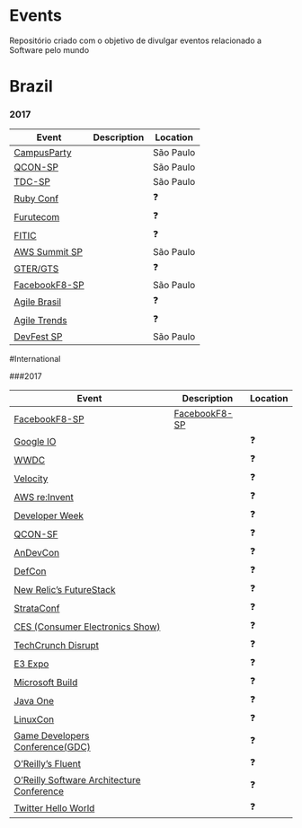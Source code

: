 # Events

Repositório criado com o objetivo de divulgar eventos relacionado a Software pelo mundo

# Brazil

### 2017
Event | Description | Location
---- | ----| ----|
[CampusParty](http://brasil.campus-party.org/)||São Paulo|
[QCON-SP](http://qconsp.com/)||São Paulo|
[TDC-SP](http://www.thedevelopersconference.com.br/)||São Paulo|
[Ruby Conf](www.rubyconf.com.br/)||:question:
[Furutecom](http://futurecom.com.br)||:question:
[FITIC](http://fitic.com.br/)||:question:
[AWS Summit SP](https://aws.amazon.com/pt/summits/sao-paulo/)||São Paulo|
[GTER/GTS](http://gtergts.nic.br/)||:question:
[FacebookF8-SP](https://www.fbf8.com/)||São Paulo|:question:
[Agile Brasil](https://www.agilebrazil.com)||:question:
[Agile Trends](https://agiletrendsbr.com/)||:question:
[DevFest SP](https://devfest.com.br/)||São Paulo|

#International

###2017

Event | Description | Location
---- | ----| ----|
[FacebookF8-SP](https://www.fbf8.com/)|[FacebookF8-SP](https://www.fbf8.com/)
[Google IO]()||:question:
[WWDC]()||:question:
[Velocity]()||:question:
[AWS re:Invent]()||:question:
[Developer Week]()||:question:
[QCON-SF]()||:question:
[AnDevCon]()||:question:
[DefCon]()||:question:
[New Relic’s FutureStack]()||:question:
[StrataConf]()||:question:
[CES (Consumer Electronics Show)]()||:question:
[TechCrunch Disrupt]()||:question:
[E3 Expo]()||:question:
[Microsoft Build]()||:question:
[Java One]()||:question:
[LinuxCon]()||:question:
[Game Developers Conference(GDC)]()||:question:
[O’Reilly’s Fluent]()||:question:
[O’Reilly Software Architecture Conference]()||:question:
[Twitter Hello World]()||:question:
